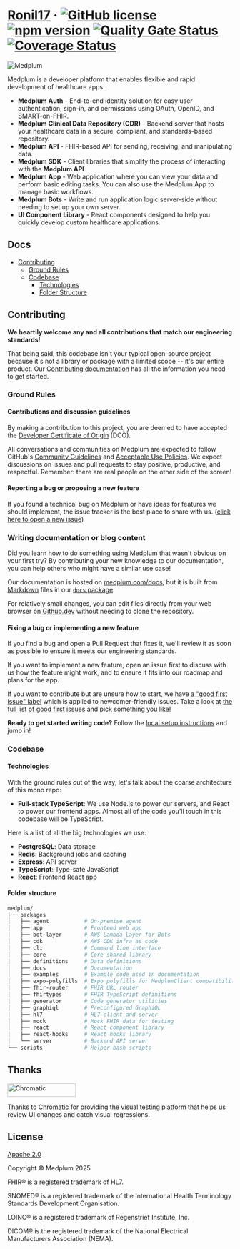 # [Ronil17](https://www.medplum.com) &middot; [![GitHub license](https://img.shields.io/badge/license-Apache-blue.svg)](https://github.com/medplum/medplum/blob/main/LICENSE.txt) [![npm version](https://img.shields.io/npm/v/@medplum/core.svg?color=blue)](https://www.npmjs.com/package/@medplum/core) [![Quality Gate Status](https://sonarcloud.io/api/project_badges/measure?project=medplum_medplum&metric=alert_status&token=207c95a43e7519809d6d336d8cc7837d3e057acf)](https://sonarcloud.io/dashboard?id=medplum_medplum) [![Coverage Status](https://coveralls.io/repos/github/medplum/medplum/badge.svg?branch=main)](https://coveralls.io/github/medplum/medplum?branch=main)

![Medplum](packages/docs/static/img/cover.webp)

Medplum is a developer platform that enables flexible and rapid development of healthcare apps.

- **Medplum Auth** - End-to-end identity solution for easy user authentication, sign-in, and permissions using OAuth, OpenID, and SMART-on-FHIR.
- **Medplum Clinical Data Repository (CDR)** - Backend server that hosts your healthcare data in a secure, compliant, and standards-based repository.
- **Medplum API** - FHIR-based API for sending, receiving, and manipulating data.
- **Medplum SDK** - Client libraries that simplify the process of interacting with the **Medplum API**.
- **Medplum App** - Web application where you can view your data and perform basic editing tasks. You can also use the Medplum App to manage basic workflows.
- **Medplum Bots** - Write and run application logic server-side without needing to set up your own server.
- **UI Component Library** - React components designed to help you quickly develop custom healthcare applications.

## Docs

- [Contributing](#contributing)
  - [Ground Rules](#ground-rules)
  - [Codebase](#codebase)
    - [Technologies](#technologies)
    - [Folder Structure](#folder-structure)

## Contributing

**We heartily welcome any and all contributions that match our engineering standards!**

That being said, this codebase isn't your typical open-source project because it's not a library or package with a
limited scope -- it's our entire product. Our [Contributing documentation](https://medplum.com/docs/contributing) has
all the information you need to get started.

### Ground Rules

#### Contributions and discussion guidelines

By making a contribution to this project, you are deemed to have accepted the [Developer Certificate of Origin](https://developercertificate.org/) (DCO).

All conversations and communities on Medplum are expected to follow GitHub's [Community Guidelines](https://help.github.com/en/github/site-policy/github-community-guidelines)
and [Acceptable Use Policies](https://help.github.com/en/github/site-policy/github-acceptable-use-policies). We expect
discussions on issues and pull requests to stay positive, productive, and respectful. Remember: there are real people on
the other side of the screen!

#### Reporting a bug or proposing a new feature

If you found a technical bug on Medplum or have ideas for features we should implement, the issue tracker is the best
place to share with us. ([click here to open a new issue](https://github.com/medplum/medplum/issues/new))

### Writing documentation or blog content

Did you learn how to do something using Medplum that wasn't obvious on your first try? By contributing your new knowledge
to our documentation, you can help others who might have a similar use case!

Our documentation is hosted on [medplum.com/docs](https://www.medplum.com/docs), but it is built from [Markdown](https://www.markdownguide.org/)
files in our [`docs` package](https://github.com/medplum/medplum/tree/main/packages/docs/docs).

For relatively small changes, you can edit files directly from your web browser on [Github.dev](https://github.dev/medplum/medplum/blob/main/packages/docs/docs/home.md)
without needing to clone the repository.

#### Fixing a bug or implementing a new feature

If you find a bug and open a Pull Request that fixes it, we'll review it as soon as possible to ensure it meets our engineering standards.

If you want to implement a new feature, open an issue first to discuss with us how the feature might work, and to ensure
it fits into our roadmap and plans for the app.

If you want to contribute but are unsure how to start, we have [a "good first issue" label](https://github.com/medplum/medplum/issues?q=is%3Aissue+is%3Aopen+label%3A%22good+first+issue%22) which is applied to newcomer-friendly issues. Take a look at [the full list of good first issues](https://github.com/medplum/medplum/issues?q=is%3Aissue+is%3Aopen+label%3A%22good+first+issue%22) and pick something you like!

**Ready to get started writing code?** Follow the [local setup instructions](https://www.medplum.com/docs/contributing/local-dev-setup) and jump in!

### Codebase

#### Technologies

With the ground rules out of the way, let's talk about the coarse architecture of this mono repo:

- **Full-stack TypeScript**: We use Node.js to power our servers, and React to power our frontend apps. Almost all of the code you'll touch in this codebase will be TypeScript.

Here is a list of all the big technologies we use:

- **PostgreSQL**: Data storage
- **Redis**: Background jobs and caching
- **Express**: API server
- **TypeScript**: Type-safe JavaScript
- **React**: Frontend React app

#### Folder structure

```sh
medplum/
├── packages
│   ├── agent           # On-premise agent
│   ├── app             # Frontend web app
│   ├── bot-layer       # AWS Lambda Layer for Bots
│   ├── cdk             # AWS CDK infra as code
│   ├── cli             # Command line interface
│   ├── core            # Core shared library
│   ├── definitions     # Data definitions
│   ├── docs            # Documentation
│   ├── examples        # Example code used in documentation
│   ├── expo-polyfills  # Expo polyfills for MedplumClient compatibility
│   ├── fhir-router     # FHIR URL router
│   ├── fhirtypes       # FHIR TypeScript definitions
│   ├── generator       # Code generator utilities
│   ├── graphiql        # Preconfigured GraphiQL
│   ├── hl7             # HL7 client and server
│   ├── mock            # Mock FHIR data for testing
│   ├── react           # React component library
│   ├── react-hooks     # React hooks library
│   └── server          # Backend API server
└── scripts             # Helper bash scripts
```

## Thanks

<a href="https://www.chromatic.com/"><img src="https://user-images.githubusercontent.com/321738/84662277-e3db4f80-af1b-11ea-88f5-91d67a5e59f6.png" width="153" height="30" alt="Chromatic" /></a>

Thanks to [Chromatic](https://www.chromatic.com/) for providing the visual testing platform that helps us review UI changes and catch visual regressions.

## License

[Apache 2.0](LICENSE.txt)

Copyright &copy; Medplum 2025

FHIR&reg; is a registered trademark of HL7.

SNOMED&reg; is a registered trademark of the International Health Terminology Standards Development Organisation.

LOINC&reg; is a registered trademark of Regenstrief Institute, Inc.

DICOM&reg; is the registered trademark of the National Electrical Manufacturers Association (NEMA).
